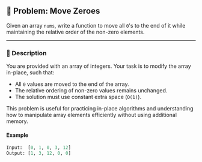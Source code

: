 ## 🧩 Problem: Move Zeroes

Given an array `nums`, write a function to move all `0`'s to the end of it while maintaining the relative order of the non-zero elements.

---

### 📘 Description

You are provided with an array of integers. Your task is to modify the array in-place, such that:

- All `0` values are moved to the end of the array.
- The relative ordering of non-zero values remains unchanged.
- The solution must use constant extra space (`O(1)`).

This problem is useful for practicing in-place algorithms and understanding how to manipulate array elements efficiently without using additional memory.

#### Example
```python
Input:  [0, 1, 0, 3, 12]
Output: [1, 3, 12, 0, 0]
